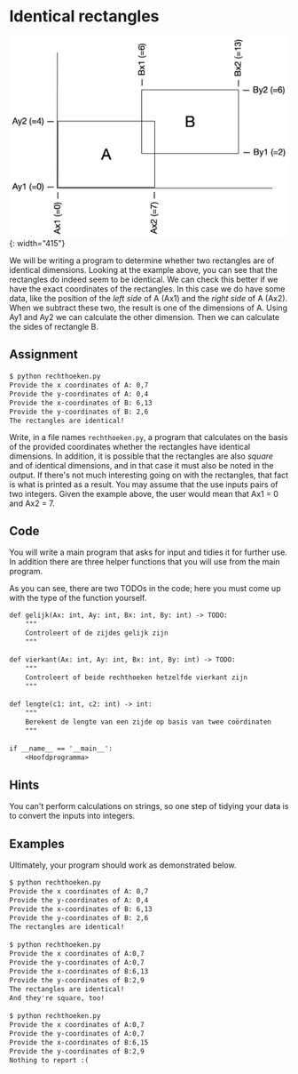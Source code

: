 # Identical rectangles

![](rechthoeken.png){: width="415"}

We will be writing a program to determine whether two rectangles are of identical dimensions.
Looking at the example above, you can see that the rectangles do indeed seem to be identical.
We can check this better if we have the exact coordinates of the rectangles.
In this case we do have some data, like the position of the *left side* of A (Ax1) and the *right side* of A (Ax2).
When we subtract these two, the result is one of the dimensions of A.
Using Ay1 and Ay2 we can calculate the other dimension.
Then we can calculate the sides of rectangle B.

## Assignment

    $ python rechthoeken.py
    Provide the x coordinates of A: 0,7
    Provide the y-coordinates of A: 0,4
    Provide the x-coordinates of B: 6,13
    Provide the y-coordinates of B: 2,6
    The rectangles are identical!

Write, in a file names `rechthoeken.py`, a program that calculates on the basis of the provided coordinates whether the rectangles have identical dimensions.
In addition, it is possible that the rectangles are also *square* and of identical dimensions, and in that case it must also be noted in the output.
If there's not much interesting going on with the rectangles, that fact is what is printed as a result.
You may assume that the use inputs pairs of two integers. Given the example above, the user would mean that Ax1 = 0 and Ax2 = 7.

## Code

You will write a main program that asks for input and tidies it for further use. In addition there are three helper functions that you will use from the main program.

As you can see, there are two TODOs in the code; here you must come up with the type of the function yourself.

    def gelijk(Ax: int, Ay: int, Bx: int, By: int) -> TODO:
        """
        Controleert of de zijdes gelijk zijn
        """

    def vierkant(Ax: int, Ay: int, Bx: int, By: int) -> TODO:
        """
        Controleert of beide rechthoeken hetzelfde vierkant zijn
        """

    def lengte(c1: int, c2: int) -> int:
        """
        Berekent de lengte van een zijde op basis van twee coördinaten
        """

    if __name__ == '__main__':
        <Hoofdprogramma>

## Hints

You can't perform calculations on strings, so one step of tidying your data is to convert the inputs into integers.

## Examples

Ultimately, your program should work as demonstrated below.

    $ python rechthoeken.py
    Provide the x coordinates of A: 0,7
    Provide the y-coordinates of A: 0,4
    Provide the x-coordinates of B: 6,13
    Provide the y-coordinates of B: 2,6
    The rectangles are identical!

    $ python rechthoeken.py
    Provide the x coordinates of A:0,7       
    Provide the y-coordinates of A:0,7
    Provide the x-coordinates of B:6,13
    Provide the y-coordinates of B:2,9
    The rectangles are identical!
    And they're square, too!

    $ python rechthoeken.py
    Provide the x coordinates of A:0,7
    Provide the y-coordinates of A:0,7
    Provide the x-coordinates of B:6,15
    Provide the y-coordinates of B:2,9
    Nothing to report :(
